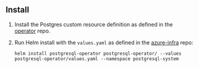 ## Install

1. Install the Postgres custom resource definition as defined in the [operator](https://github.com/PilotDataPlatform/operator) repo.
2. Run Helm install with the `values.yaml` as defined in the [azure-infra](https://github.com/PilotDataPlatform/azure-infra) repo:

    ```
    helm install postgresql-operator postgresql-operator/ --values postgresql-operator/values.yaml --namespace postgresql-system
    ```
